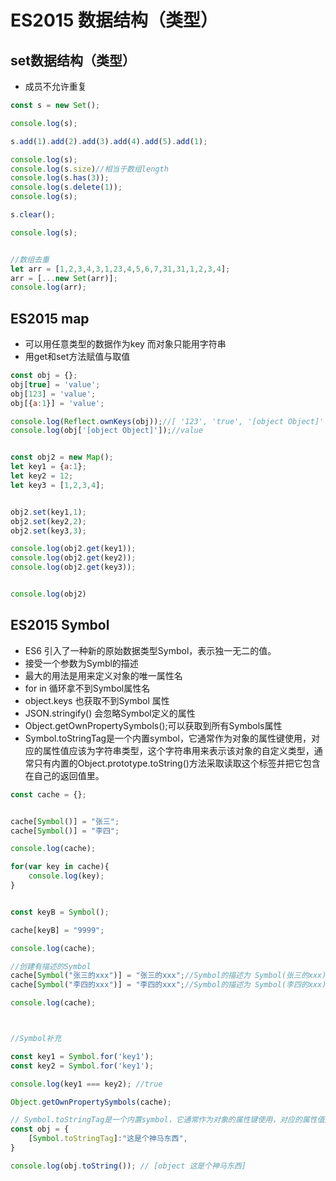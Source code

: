 # ES2015 数据结构（类型）

## set数据结构（类型）
- 成员不允许重复
```javascript
const s = new Set();

console.log(s);

s.add(1).add(2).add(3).add(4).add(5).add(1);

console.log(s);
console.log(s.size)//相当于数组length
console.log(s.has(3));
console.log(s.delete(1));
console.log(s);

s.clear();

console.log(s);


//数组去重
let arr = [1,2,3,4,3,1,23,4,5,6,7,31,31,1,2,3,4];
arr = [...new Set(arr)];
console.log(arr);
```

## ES2015 map
- 可以用任意类型的数据作为key 而对象只能用字符串
- 用get和set方法赋值与取值
```javascript
const obj = {};
obj[true] = 'value';
obj[123] = 'value';
obj[{a:1}] = 'value';

console.log(Reflect.ownKeys(obj));//[ '123', 'true', '[object Object]' ]
console.log(obj['[object Object]']);//value


const obj2 = new Map();
let key1 = {a:1};
let key2 = 12;
let key3 = [1,2,3,4];


obj2.set(key1,1);
obj2.set(key2,2);
obj2.set(key3,3);

console.log(obj2.get(key1));
console.log(obj2.get(key2));
console.log(obj2.get(key3));


console.log(obj2)
```

##  ES2015 Symbol
- ES6 引入了一种新的原始数据类型Symbol，表示独一无二的值。
- 接受一个参数为Symbl的描述
- 最大的用法是用来定义对象的唯一属性名
- for in 循环拿不到Symbol属性名 
- object.keys 也获取不到Symbol 属性
- JSON.stringify() 会忽略Symbol定义的属性
- Object.getOwnPropertySymbols();可以获取到所有Symbols属性
- Symbol.toStringTag是一个内置symbol，它通常作为对象的属性键使用，对应的属性值应该为字符串类型，这个字符串用来表示该对象的自定义类型，通常只有内置的Object.prototype.toString()方法采取读取这个标签并把它包含在自己的返回值里。

```javascript 
const cache = {};


cache[Symbol()] = "张三";
cache[Symbol()] = "李四";

console.log(cache);

for(var key in cache){
    console.log(key);
}


const keyB = Symbol();

cache[keyB] = "9999";

console.log(cache);

//创建有描述的Symbol
cache[Symbol("张三的xxx")] = "张三的xxx";//Symbol的描述为 Symbol(张三的xxx)
cache[Symbol("李四的xxx")] = "李四的xxx";//Symbol的描述为 Symbol(李四的xxx)

console.log(cache);



//Symbol补充

const key1 = Symbol.for('key1');
const key2 = Symbol.for('key1');

console.log(key1 === key2); //true

Object.getOwnPropertySymbols(cache);

// Symbol.toStringTag是一个内置symbol，它通常作为对象的属性键使用，对应的属性值应该为字符串类型，这个字符串用来表示该对象的自定义类型，通常只有内置的Object.prototype.toString()方法采取读取这个标签并把它包含在自己的返回值里。
const obj = {
    [Symbol.toStringTag]:"这是个神马东西",
}

console.log(obj.toString()); // [object 这是个神马东西]
```